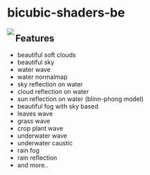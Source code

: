 # bicubic-shaders-be
<img align="left" src="https://github.com/Mcbamboo/bicubic-shaders-be/blob/e7a605f0a33dc67e66e54cf42d8385b0770cc9fc/ss/20210506_022909.jpg">


## Features
* beautiful soft clouds
* beautiful sky
* water wave
* water normalmap
* sky reflection on water
* cloud reflection on water
* sun reflection on water (blinn-phong model)
* beautiful fog with sky based
* leaves wave
* grass wave
* crop plant wave
* underwater wave
* underwater caustic
* rain fog
* rain reflection
* and more..
